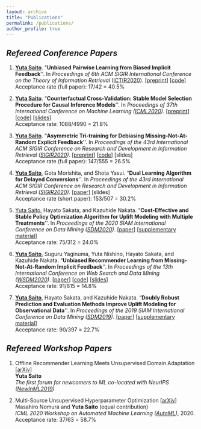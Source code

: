 ```yaml
---
layout: archive
title: "Publications"
permalink: /publications/
author_profile: true
---
```


## _Refereed Conference Papers_

1. **<u>Yuta Saito</u>**. "**Unbiased Pairwise Learning from Biased Implicit Feedback**''. In *Proceedings of 6th ACM SIGIR International Conference on the Theory of Information Retrieval* ([ICTIR2020](https://ictir2020.org/#about)). [[preprint](https://usaito.github.io/files/ICTIR2020_UBPR.pdf)] [[code](https://github.com/usaito/unbiased-pairwise-rec)] <br> Acceptance rate (full paper): 17/42 = 40.5%

1. **<u>Yuta Saito</u>**. “**Counterfactual Cross-Validation: Stable Model Selection Procedure for Causal Inference Models**''. In _Proceedings of 37th International Conference on Machine Learning ([ICML2020](https://icml.cc/))_. [[preprint](https://usaito.github.io/files/ICML2020_CFCV.pdf)] [[code](https://github.com/usaito/counterfactual-cv)] [[slides](https://usaito.github.io/files/cfcv-slide.pdf)] <br>
Acceptance rate: 1088/4990 = 21.8%

1. **<u>Yuta Saito</u>**. “**Asymmetric Tri-training for Debiasing Missing-Not-At-Random Explicit Feedback**''. In _Proceedings of the 43rd International ACM SIGIR Conference on Research and Development in Information Retrieval ([SIGIR2020](https://sigir.org/sigir2020/))_. [[preprint](https://usaito.github.io/files/SIGIR2020_ATMF.pdf)] [[code](https://github.com/usaito/asymmetric-tri-rec-real)] [slides] <br>
Acceptance rate (full paper): 147/555 = 26.5%

1. **<u>Yuta Saito</u>**, Gota Morishita, and Shota Yasui. “**Dual Learning Algorithm for Delayed Conversions**''. In _Proceedings of the 43rd International ACM SIGIR Conference on Research and Development in Information Retrieval ([SIGIR2020](https://sigir.org/sigir2020/))_. [[paper](https://arxiv.org/abs/1910.01847)] [slides] <br>
Acceptance rate (short paper): 153/507 = 30.2%

1. <u>Yuta Saito</u>, Hayato Sakata, and Kazuhide Nakata. “**Cost-Effective and Stable Policy Optimization Algorithm for Uplift Modeling with Multiple Treatments**''. In _Proceedings of the 2020 SIAM International Conference on Data Mining ([SDM2020](https://www.siam.org/conferences/cm/conference/sdm20))_. [[paper](https://epubs.siam.org/doi/abs/10.1137/1.9781611976236.46)] [[supplementary material](https://usaito.github.io/files/varts.pdf)] <br>
Acceptance rate: 75/312 = 24.0%

1. **<u>Yuta Saito</u>**, Suguru Yaginuma, Yuta Nishino, Hayato Sakata, and Kazuhide Nakata. “**Unbiased Recommender Learning from Missing-Not-At-Random Implicit Feedback**''. In _Proceedings of the 13th International Conference on Web Search and Data Mining ([WSDM2020](http://www.wsdm-conference.org/2020/registration.php))_. [[paper](https://dl.acm.org/doi/abs/10.1145/3336191.3371783)] [[code](https://github.com/usaito/unbiased-implicit-rec-real)] [[slides](https://usaito.github.io/files/relmf-slide.pdf)] <br>
Acceptance rate: 91/615 = 14.8%

1. **<u>Yuta Saito</u>**, Hayato Sakata, and Kazuhide Nakata. “**Doubly Robust Prediction and Evaluation Methods Improve Uplift Modeling for Observational Data**''.  In _Proceedings of the 2019 SIAM International Conference on Data Mining ([SDM2019](https://www.siam.org/conferences/cm/conference/sdm19))_. [[paper](https://epubs.siam.org/doi/abs/10.1137/1.9781611975673.53)] [[supplementary material](https://usaito.github.io/files/SDM19_appendix.pdf)] <br>
Acceptance rate: 90/397 = 22.7%

<!-- 1. Unbiased Pairwise Learning from Biased Implicit Feedback [[preprint](https://usaito.github.io/files/ICTIR2020_UBPR.pdf)] [[code](https://github.com/usaito/unbiased-pairwise-rec)]<br>
**Yuta Saito** <br>
In *Proceedings of 6th ACM SIGIR International Conference on the Theory of Information Retrieval* ([ICTIR2020](https://ictir2020.org/#about)) <br>
Acceptance rate (full paper): 17/42 = 40.5%) -->

<!-- 1. Counterfactual Cross-Validation: Stable Model Selection Procedure for Causal Inference Models  [[preprint](https://usaito.github.io/files/ICML2020_CFCV.pdf)] [[code](https://github.com/usaito/counterfactual-cv)] [[slides](https://usaito.github.io/files/cfcv-slide.pdf)]<br>
**Yuta Saito** and Shota Yasui <br>
In _Proceedings of 37th International Conference on Machine Learning ([ICML2020](https://icml.cc/))_. <br>
Acceptance rate: 1088/4990 = 21.8% -->

<!-- 1. Asymmetric Tri-training for Debiasing Missing-Not-At-Random Explicit Feedback [[preprint](https://usaito.github.io/files/SIGIR2020_ATMF.pdf)] [[code](https://github.com/usaito/asymmetric-tri-rec-real)] [slides] <br>
**Yuta Saito** <br>
In _Proceedings of the 43rd International ACM SIGIR Conference on Research and Development in Information Retrieval ([SIGIR2020](https://sigir.org/sigir2020/))_. <br>
Acceptance rate (full paper): 147/555 = 26.5% -->


<!-- 1. Dual Learning Algorithm for Delayed Conversions [[preprint](https://arxiv.org/abs/1910.01847)] [slides] <br>
**Yuta Saito**, Gota Morishita, and Shota Yasui <br>
In _Proceedings of the 43rd International ACM SIGIR Conference on Research and Development in Information Retrieval ([SIGIR2020](https://sigir.org/sigir2020/))_. <br>
Acceptance rate (short paper): 153/507 = 30.2% -->


<!-- 1. [Cost-Effective and Stable Policy Optimization Algorithm for Uplift Modeling with Multiple Treatments]((https://epubs.siam.org/doi/abs/10.1137/1.9781611976236.46)) [[supplementary material](https://usaito.github.io/files/varts.pdf)] <br>
**Yuta Saito**, Hayato Sakata, and Kazuhide Nakata <br>
In _Proceedings of the 2020 SIAM International Conference on Data Mining ([SDM2020](https://www.siam.org/conferences/cm/conference/sdm20))_ <br>
Acceptance rate: 75/312 = 24.0% -->

<!-- 1. [Unbiased Recommender Learning from Missing-Not-At-Random Implicit Feedback](https://dl.acm.org/doi/abs/10.1145/3336191.3371783) [[code](https://github.com/usaito/unbiased-implicit-rec-real)] [[slides](https://usaito.github.io/files/relmf-slide.pdf)]
**Yuta Saito**, Suguru Yaginuma, Yuta Nishino, Hayato Sakata, and Kazuhide Nakata <br>
In _Proceedings of the 13th International Conference on Web Search and Data Mining ([WSDM2020](http://www.wsdm-conference.org/2020/registration.php))_ <br>
Acceptance rate: 91/615 = 14.8% -->

<!-- 1. [Doubly Robust Prediction and Evaluation Methods Improve Uplift Modeling for Observational Data](https://www.siam.org/conferences/cm/conference/sdm19) [[supplementary material](https://usaito.github.io/files/SDM19_appendix.pdf)] [[poster](https://usaito.github.io/files/SDM19_poster.pdf)] <br>
**Yuta Saito**, Hayato Sakata, and Kazuhide Nakata <br>
In _Proceedings of the 2019 SIAM International Conference on Data Mining ([SDM2019](https://www.siam.org/conferences/cm/conference/sdm19))_ <br>
Acceptance rate: 90/397 = 22.7% -->


## _Refereed Workshop Papers_

1. Offline Recommender Learning Meets Unsupervised Domain Adaptation [[arXiv](https://arxiv.org/abs/1910.07295)] <br>
**Yuta Saito** <br>
_The first forum for newcomers to ML co-located with NeurIPS ([NewInML2019](https://nehzux.github.io/NewInML2019/))_

1. Multi-Source Unsupervised Hyperparameter Optimization [[arXiv](https://arxiv.org/abs/2006.10600)] <br>
Masahiro Nomura and **Yuta Saito** (equal contribution) <br>
_ICML 2020 Workshop on Automated Machine Learning ([AutoML](https://sites.google.com/view/automl2020/home?authuser=0))_, 2020.
Acceptance rate: 37/63 = 58.7%

<!--
1. Unbiased Lift-based Bidding System <br>
Daisuke Moriwaki, Yuta Hayakawa, Isshu Munemasa, <u>**Yuta Saito**</u>, and Akira Matsui <br>

1. A Large-scale Open Dataset for Bandit Algorithms [[arXiv]]() [[code]()] <br>
<u>**Yuta Saito**</u>, Shunsuke Aihara, Megumi Matsutani, and Yusuke Narita
-->
